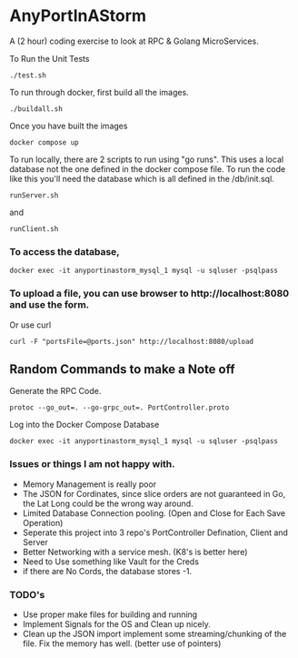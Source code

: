 # AnyPortInAStorm

A (2 hour) coding exercise to look at RPC & Golang MicroServices. 


To Run the Unit Tests

```./test.sh```

To run through docker, first build all the images. 

```./buildall.sh```

Once you have built the images 

```docker compose up```

To run locally, there are 2 scripts to run using "go runs". This uses a local database not 
the one defined in the docker compose file.  To run the code like this you'll need the database which is all defined in the /db/init.sql.

```runServer.sh```

and 

```runClient.sh```


### To access the database,  

```
docker exec -it anyportinastorm_mysql_1 mysql -u sqluser -psqlpass
```

### To upload a file,  you can use browser to http://localhost:8080 and use the form.  

Or use curl

``` 
curl -F "portsFile=@ports.json" http://localhost:8080/upload
```

## Random Commands to make a Note off 

Generate the RPC Code.  
```
protoc --go_out=. --go-grpc_out=. PortController.proto
```

Log into the Docker Compose Database
```
docker exec -it anyportinastorm_mysql_1 mysql -u sqluser -psqlpass
```


### Issues or things I am not happy with.

* Memory Management is really poor
* The JSON for Cordinates, since slice orders are not guaranteed in Go, the Lat Long could be the wrong way around. 
* Limited Database Connection pooling.  (Open and Close for Each Save Operation)
* Seperate this project into 3 repo's   PortController Defination, Client and Server
* Better Networking with a service mesh.   (K8's is better here)
* Need to Use something like Vault for the Creds
* if there are No Cords,  the database stores -1.

### TODO's 

* Use proper make files for building and running
* Implement Signals for the OS and Clean up nicely.
* Clean up the JSON import implement some streaming/chunking of the file. Fix the memory has well.  (better use of pointers)
